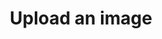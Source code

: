 ---
layout: tools/new-post
title: "Upload an image"
excerpt: "Use this tool to upload an image or photo to the image store."
tool-type: image-uploads
permalink: /tools/upload-image
redirect_to:
- https://www.civilservice.lgbt/images/new
---